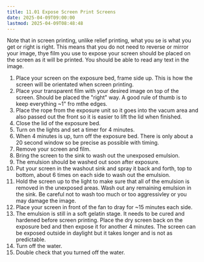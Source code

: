 ```yaml
---
title: 11.01 Expose Screen Print Screens
date: 2025-04-09T09:00:00
lastmod: 2025-04-09T08:48:48
---
```


Note that in screen printing, unlike relief printing, what you se is what you get or right is right. This means that you do not need to reverse or mirror your image, thye film you use to expose your screen should be placed on the screen as it will be printed. You should be able to read any text in the image.

1. Place your screen on the exposure bed, frame side up. This is how the screen will be orientated when screen printing.
2. Place your transparent film with your desired image on top of the screen. Should be placed the "right" way. A good rule of thumb is to keep everything ~1" fro mthe edges.
3. Place the rope from the exposure unit so it goes into the vacum area and also passed out the front so it is easier to lift the lid when finished.
4. Close the lid of the exposure bed.
5. Turn on the lights and set a timer for 4 minutes.
6. When 4 minutes is up, turn off the exposure bed. There is only about a 20 second window so be precise as possible with timing.
7. Remove your screen and film.
8. Bring the screen to the sink to wash out the unexposed emulsion.
9. The emulsion should be washed out soon after exposure.
10. Put your screen in the washout sink and spray it back and forth, top to bottom, about 6 times on each side to wash out the emulsion.
11. Hold the screen up to the light to make sure that all of the emulsion is removed in the unexposed areas. Wash out any remaining emulsion in the sink. Be careful not to wash too much or too aggressivley or you may damage the image.
12. Place your screen in front of the fan to dray for ~15 minutes each side.
13. The emulsion is still in a soft gelatin stage. It needs to be cured and hardened before screen printing. Place the dry screen back on the exposure bed and then expose it for another 4 minutes. The screen can be exposed outside in daylight but it takes longer and is not as predictable.
14. Turn off the water.
15. Double check that you turned off the water.
